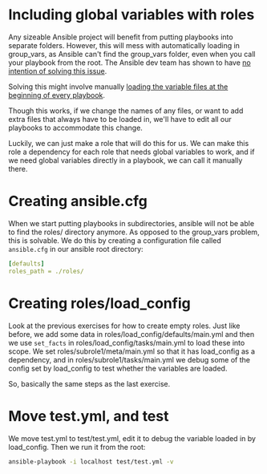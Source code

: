 # Including global variables with roles
Any sizeable Ansible project will benefit from putting playbooks into separate folders. However, this will mess with automatically
loading in group_vars, as Ansible can't find the group_vars folder, even when you call your playbook from the root. 
The Ansible dev team has shown to have [no intention of solving this issue](https://github.com/ansible/ansible/issues/12862).

Solving this might involve manually [loading the variable files at the beginning of every playbook](https://docs.ansible.com/ansible/latest/user_guide/playbooks_variables.html#defining-variables-in-files).

Though this works, if we change the names of any files, or want to add extra files that always have to be loaded in, we'll have
to edit all our playbooks to accommodate this change.

Luckily, we can just make a role that will do this for us. We can make this role a dependency for each role that needs global
variables to work, and if we need global variables directly in a playbook, we can call it manually there.

# Creating ansible.cfg
When we start putting playbooks in subdirectories, ansible will not be able to find the roles/ directory anymore. As opposed to 
the group_vars problem, this is solvable. We do this by creating a configuration file called `ansible.cfg` in our ansible root 
directory:

```yml
[defaults]
roles_path = ./roles/
```
# Creating roles/load_config
Look at the previous exercises for how to create empty roles. Just like before, we add some data in roles/load_config/defaults/main.yml and then we use `set_facts` in roles/load_config/tasks/main.yml to load these into scope. We set roles/subrole1/meta/main.yml so that it has load_config as a dependency, and in roles/subrole1/tasks/main.yml we debug some of the config set by
load_config to test whether the variables are loaded.

So, basically the same steps as the last exercise. 

# Move test.yml, and test
We move test.yml to test/test.yml, edit it to debug the variable loaded in by load_config. Then we run it from the root:
```bash
ansible-playbook -i localhost test/test.yml -v
```


